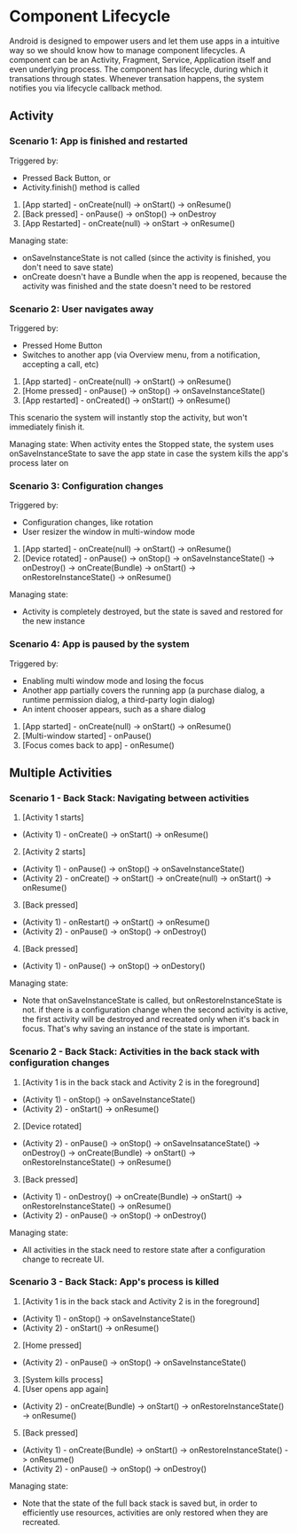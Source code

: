 # Component Lifecycle
Android is designed to empower users and let them use apps in a intuitive way so we should know how to manage component lifecycles. A component can be an Activity, Fragment, Service, Application itself and even underlying process. The component has lifecycle, during which it transations through states. Whenever transation happens, the system notifies you via lifecycle callback method.

## Activity 
### Scenario 1: App is finished and restarted
Triggered by:
 - Pressed Back Button, or 
 - Activity.finish() method is called
 
1. [App started] - onCreate(null) -> onStart() -> onResume()
2. [Back pressed] - onPause() -> onStop() -> onDestroy
3. [App Restarted] - onCreate(null) -> onStart -> onResume()
 
 Managing state: 
 - onSaveInstanceState is not called (since the activity is finished, you don't need to save state)
 - onCreate doesn't have a Bundle when the app is reopened, because the activity was finished and the state doesn't need to be restored

### Scenario 2: User navigates away
Triggered by:
- Pressed Home Button
- Switches to another app (via Overview menu, from a notification, accepting a call, etc)

1. [App started] - onCreate(null) -> onStart() -> onResume()
2. [Home pressed] - onPause() -> onStop() -> onSaveInstanceState()
3. [App restarted] - onCreated() -> onStart() -> onResume()

This scenario the system will instantly stop the activity, but won't immediately finish it.

Managing state: 
When activity entes the Stopped state, the system uses onSaveInstanceState to save the app state in case the system kills the app's process later on

### Scenario 3: Configuration changes
Triggered by:
- Configuration changes, like rotation
- User resizer the window in multi-window mode

1. [App started] - onCreate(null) -> onStart() -> onResume()
2. [Device rotated] - onPause() -> onStop() -> onSaveInstanceState() -> onDestroy() -> onCreate(Bundle) -> onStart() -> onRestoreInstanceState() -> onResume()

Managing state:
- Activity is completely destroyed, but the state is saved and restored for the new instance

### Scenario 4: App is paused by the system
Triggered by:
- Enabling multi window mode and losing the focus 
- Another app partially covers the running app (a purchase dialog, a runtime permission dialog, a third-party login dialog)
- An intent chooser appears, such as a share dialog

1. [App started] - onCreate(null) -> onStart() -> onResume()
2. [Multi-window started] - onPause()
3. [Focus comes back to app] - onResume()

## Multiple Activities
### Scenario 1 - Back Stack: Navigating between activities 
1. [Activity 1 starts]
- (Activity 1) - onCreate() -> onStart() -> onResume()
  
2. [Activity 2 starts]
- (Activity 1) - onPause() -> onStop() -> onSaveInstanceState()
- (Activity 2) - onCreate() -> onStart() -> onCreate(null) -> onStart() -> onResume()
  
3. [Back pressed] 
- (Activity 1) - onRestart() -> onStart() -> onResume()
- (Activity 2) - onPause() -> onStop() -> onDestroy()
  
4. [Back pressed]
- (Activity 1) - onPause() -> onStop() -> onDestory()
  
Managing state:
- Note that onSaveInstanceState is called, but onRestoreInstanceState is not. if there is a configuration change when the second activity is active, the first activity will be destroyed and recreated only when it's back in focus. That's why saving an instance of the state is important.

### Scenario 2 - Back Stack: Activities in the back stack with configuration changes
1. [Activity 1 is in the back stack and Activity 2 is in the foreground]
- (Activity 1) - onStop() -> onSaveInstanceState()
- (Activity 2) - onStart() -> onResume()
  
2. [Device rotated]
- (Activity 2) - onPause() -> onStop() -> onSaveInsatanceState() -> onDestroy() -> onCreate(Bundle) -> onStart() -> onRestoreInstanceState() -> onResume()
  
3. [Back pressed] 
- (Activity 1) - onDestroy() -> onCreate(Bundle) -> onStart() -> onRestoreInstanceState() -> onResume()
- (Activity 2) - onPause() -> onStop() -> onDestroy()
  
Managing state:
- All activities in the stack need to restore state after a configuration change to recreate UI.

### Scenario 3 - Back Stack: App's process is killed
1. [Activity 1 is in the back stack and Activity 2 is in the foreground]
- (Activity 1) - onStop() -> onSaveInstanceState()
- (Activity 2) - onStart() -> onResume()
  
2. [Home pressed]
- (Activity 2) - onPause() -> onStop() -> onSaveInstanceState()
  
3. [System kills process]
4. [User opens app again]
- (Activity 2) - onCreate(Bundle) -> onStart() -> onRestoreInstanceState() -> onResume()
  
5. [Back pressed] 
- (Activity 1) - onCreate(Bundle) -> onStart() -> onRestoreInstanceState() -> onResume()
- (Activity 2) - onPause() -> onStop() -> onDestroy()
  
Managing state:
- Note that the state of the full back stack is saved but, in order to efficiently use resources, activities are only restored when they are recreated.
